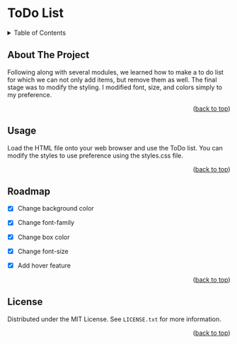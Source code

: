 <h1> ToDo List</h1>

<details>
  <summary>Table of Contents</summary>
  <ol>
    <li>
      <a href="#about-the-project">About The Project</a>
    </li>
    <li><a href="#usage">Usage</a></li>
    <li><a href="#roadmap">Roadmap</a></li>
    <li><a href="#license">License</a></li>
  </ol>
</details>


<!-- ABOUT THE PROJECT -->
## About The Project

Following along with several modules, we learned how to make a to do list for which we can not only add items, but remove them as well. The final stage was to modify the styling. I modified font, size, and colors simply to my preference. 

<p align="right">(<a href="#top">back to top</a>)</p>


<!-- USAGE EXAMPLES -->
## Usage

Load the HTML file onto your web browser and use the ToDo list. You can modify the styles to use preference using the styles.css file. 

<p align="right">(<a href="#top">back to top</a>)</p>



<!-- ROADMAP -->
## Roadmap

- [X] Change background color
- [X] Change font-family
- [X] Change box color
- [X] Change font-size
- [X] Add hover feature


<p align="right">(<a href="#top">back to top</a>)</p>



<!-- LICENSE -->
## License

Distributed under the MIT License. See `LICENSE.txt` for more information.

<p align="right">(<a href="#top">back to top</a>)</p>

